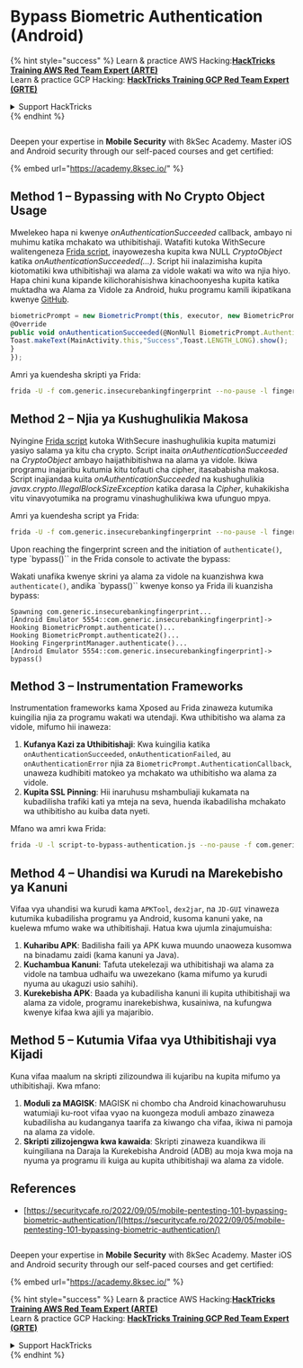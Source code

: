 # Bypass Biometric Authentication (Android)

{% hint style="success" %}
Learn & practice AWS Hacking:<img src="/.gitbook/assets/arte.png" alt="" data-size="line">[**HackTricks Training AWS Red Team Expert (ARTE)**](https://training.hacktricks.xyz/courses/arte)<img src="/.gitbook/assets/arte.png" alt="" data-size="line">\
Learn & practice GCP Hacking: <img src="/.gitbook/assets/grte.png" alt="" data-size="line">[**HackTricks Training GCP Red Team Expert (GRTE)**<img src="/.gitbook/assets/grte.png" alt="" data-size="line">](https://training.hacktricks.xyz/courses/grte)

<details>

<summary>Support HackTricks</summary>

* Check the [**subscription plans**](https://github.com/sponsors/carlospolop)!
* **Join the** 💬 [**Discord group**](https://discord.gg/hRep4RUj7f) or the [**telegram group**](https://t.me/peass) or **follow** us on **Twitter** 🐦 [**@hacktricks\_live**](https://twitter.com/hacktricks\_live)**.**
* **Share hacking tricks by submitting PRs to the** [**HackTricks**](https://github.com/carlospolop/hacktricks) and [**HackTricks Cloud**](https://github.com/carlospolop/hacktricks-cloud) github repos.

</details>
{% endhint %}

<figure><img src="/.gitbook/assets/image (2).png" alt=""><figcaption></figcaption></figure>

Deepen your expertise in **Mobile Security** with 8kSec Academy. Master iOS and Android security through our self-paced courses and get certified:

{% embed url="https://academy.8ksec.io/" %}

## **Method 1 – Bypassing with No Crypto Object Usage**

Mwelekeo hapa ni kwenye *onAuthenticationSucceeded* callback, ambayo ni muhimu katika mchakato wa uthibitishaji. Watafiti kutoka WithSecure walitengeneza [Frida script](https://github.com/WithSecureLABS/android-keystore-audit/blob/master/frida-scripts/fingerprint-bypass.js), inayowezesha kupita kwa NULL *CryptoObject* katika *onAuthenticationSucceeded(...)*. Script hii inalazimisha kupita kiotomatiki kwa uthibitishaji wa alama za vidole wakati wa wito wa njia hiyo. Hapa chini kuna kipande kilichorahisishwa kinachoonyesha kupita katika muktadha wa Alama za Vidole za Android, huku programu kamili ikipatikana kwenye [GitHub](https://github.com/St3v3nsS/InsecureBanking).
```javascript
biometricPrompt = new BiometricPrompt(this, executor, new BiometricPrompt.AuthenticationCallback() {
@Override
public void onAuthenticationSucceeded(@NonNull BiometricPrompt.AuthenticationResult result) {
Toast.makeText(MainActivity.this,"Success",Toast.LENGTH_LONG).show();
}
});
```
Amri ya kuendesha skripti ya Frida:
```bash
frida -U -f com.generic.insecurebankingfingerprint --no-pause -l fingerprint-bypass.js
```
## **Method 2 – Njia ya Kushughulikia Makosa**

Nyingine [Frida script](https://github.com/WithSecureLABS/android-keystore-audit/blob/master/frida-scripts/fingerprint-bypass-via-exception-handling.js) kutoka WithSecure inashughulikia kupita matumizi yasiyo salama ya kitu cha crypto. Script inaita *onAuthenticationSucceeded* na *CryptoObject* ambayo haijathibitishwa na alama ya vidole. Ikiwa programu inajaribu kutumia kitu tofauti cha cipher, itasababisha makosa. Script inajiandaa kuita *onAuthenticationSucceeded* na kushughulikia *javax.crypto.IllegalBlockSizeException* katika darasa la _Cipher_, kuhakikisha vitu vinavyotumika na programu vinashughulikiwa kwa ufunguo mpya.

Amri ya kuendesha script ya Frida:
```bash
frida -U -f com.generic.insecurebankingfingerprint --no-pause -l fingerprint-bypass-via-exception-handling.js
```
Upon reaching the fingerprint screen and the initiation of `authenticate()`, type `bypass()`` in the Frida console to activate the bypass: 

Wakati unafika kwenye skrini ya alama za vidole na kuanzishwa kwa `authenticate()`, andika `bypass()`` kwenye konso ya Frida ili kuanzisha bypass:
```
Spawning com.generic.insecurebankingfingerprint...
[Android Emulator 5554::com.generic.insecurebankingfingerprint]-> Hooking BiometricPrompt.authenticate()...
Hooking BiometricPrompt.authenticate2()...
Hooking FingerprintManager.authenticate()...
[Android Emulator 5554::com.generic.insecurebankingfingerprint]-> bypass()
```
## **Method 3 – Instrumentation Frameworks**

Instrumentation frameworks kama Xposed au Frida zinaweza kutumika kuingilia njia za programu wakati wa utendaji. Kwa uthibitisho wa alama za vidole, mifumo hii inaweza:

1. **Kufanya Kazi za Uthibitishaji**: Kwa kuingilia katika `onAuthenticationSucceeded`, `onAuthenticationFailed`, au `onAuthenticationError` njia za `BiometricPrompt.AuthenticationCallback`, unaweza kudhibiti matokeo ya mchakato wa uthibitisho wa alama za vidole.
2. **Kupita SSL Pinning**: Hii inaruhusu mshambuliaji kukamata na kubadilisha trafiki kati ya mteja na seva, huenda ikabadilisha mchakato wa uthibitisho au kuiba data nyeti.

Mfano wa amri kwa Frida:
```bash
frida -U -l script-to-bypass-authentication.js --no-pause -f com.generic.in
```
## **Method 4 – Uhandisi wa Kurudi na Marekebisho ya Kanuni**

Vifaa vya uhandisi wa kurudi kama `APKTool`, `dex2jar`, na `JD-GUI` vinaweza kutumika kubadilisha programu ya Android, kusoma kanuni yake, na kuelewa mfumo wake wa uthibitishaji. Hatua kwa ujumla zinajumuisha:

1. **Kuharibu APK**: Badilisha faili ya APK kuwa muundo unaoweza kusomwa na binadamu zaidi (kama kanuni ya Java).
2. **Kuchambua Kanuni**: Tafuta utekelezaji wa uthibitishaji wa alama za vidole na tambua udhaifu wa uwezekano (kama mifumo ya kurudi nyuma au ukaguzi usio sahihi).
3. **Kurekebisha APK**: Baada ya kubadilisha kanuni ili kupita uthibitishaji wa alama za vidole, programu inarekebishwa, kusainiwa, na kufungwa kwenye kifaa kwa ajili ya majaribio.

## **Method 5 – Kutumia Vifaa vya Uthibitishaji vya Kijadi**

Kuna vifaa maalum na skripti zilizoundwa ili kujaribu na kupita mifumo ya uthibitishaji. Kwa mfano:

1. **Moduli za MAGISK**: MAGISK ni chombo cha Android kinachowaruhusu watumiaji ku-root vifaa vyao na kuongeza moduli ambazo zinaweza kubadilisha au kudanganya taarifa za kiwango cha vifaa, ikiwa ni pamoja na alama za vidole.
2. **Skripti zilizojengwa kwa kawaida**: Skripti zinaweza kuandikwa ili kuingiliana na Daraja la Kurekebisha Android (ADB) au moja kwa moja na nyuma ya programu ili kuiga au kupita uthibitishaji wa alama za vidole.

## References
* [https://securitycafe.ro/2022/09/05/mobile-pentesting-101-bypassing-biometric-authentication/](https://securitycafe.ro/2022/09/05/mobile-pentesting-101-bypassing-biometric-authentication/)

<figure><img src="/.gitbook/assets/image (2).png" alt=""><figcaption></figcaption></figure>

Deepen your expertise in **Mobile Security** with 8kSec Academy. Master iOS and Android security through our self-paced courses and get certified:

{% embed url="https://academy.8ksec.io/" %}

{% hint style="success" %}
Learn & practice AWS Hacking:<img src="/.gitbook/assets/arte.png" alt="" data-size="line">[**HackTricks Training AWS Red Team Expert (ARTE)**](https://training.hacktricks.xyz/courses/arte)<img src="/.gitbook/assets/arte.png" alt="" data-size="line">\
Learn & practice GCP Hacking: <img src="/.gitbook/assets/grte.png" alt="" data-size="line">[**HackTricks Training GCP Red Team Expert (GRTE)**<img src="/.gitbook/assets/grte.png" alt="" data-size="line">](https://training.hacktricks.xyz/courses/grte)

<details>

<summary>Support HackTricks</summary>

* Check the [**subscription plans**](https://github.com/sponsors/carlospolop)!
* **Join the** 💬 [**Discord group**](https://discord.gg/hRep4RUj7f) or the [**telegram group**](https://t.me/peass) or **follow** us on **Twitter** 🐦 [**@hacktricks\_live**](https://twitter.com/hacktricks\_live)**.**
* **Share hacking tricks by submitting PRs to the** [**HackTricks**](https://github.com/carlospolop/hacktricks) and [**HackTricks Cloud**](https://github.com/carlospolop/hacktricks-cloud) github repos.

</details>
{% endhint %}
